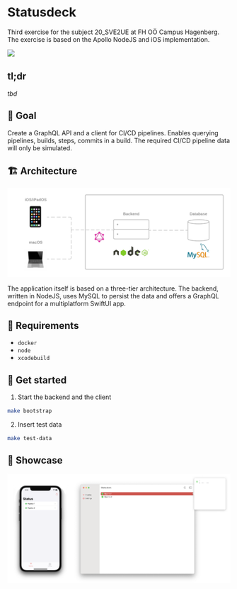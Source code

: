 # Statusdeck

Third exercise for the subject 20_SVE2UE at FH OÖ Campus Hagenberg. The exercise is based on the Apollo NodeJS and iOS implementation.

![](.github/promo.gif)

## tl;dr

*tbd*

## 🚩 Goal

Create a GraphQL API and a client for CI/CD pipelines. Enables querying pipelines, builds, steps, commits in a build. The required CI/CD pipeline data will only be simulated.

## 🏗 Architecture

![](.github/architecture.png)

The application itself is based on a three-tier architecture. The backend, written in NodeJS, uses MySQL to persist the data and offers a GraphQL endpoint for a multiplatform SwiftUI app.

## 📝 Requirements

* `docker`
* `node`
* `xcodebuild`

## 🚀 Get started

1. Start the backend and the client
```sh
make bootstrap
```

2. Insert test data
```sh
make test-data
```

## 📱 Showcase

![](.github/apps.png)
